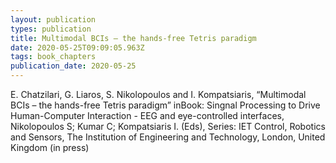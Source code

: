 ```yaml
---
layout: publication
types: publication
title: Multimodal BCIs – the hands-free Tetris paradigm
date: 2020-05-25T09:09:05.963Z
tags: book_chapters
publication_date: 2020-05-25
---
```

E. Chatzilari, G. Liaros, S. Nikolopoulos and I. Kompatsiaris, “Multimodal BCIs – the hands-free Tetris paradigm” inBook: Singnal Processing to Drive Human-Computer Interaction - EEG and eye-controlled interfaces, Nikolopoulos S; Kumar C; Kompatsiaris I. (Eds), Series: IET Control, Robotics and Sensors, The Institution of Engineering and Technology, London, United Kingdom (in press)